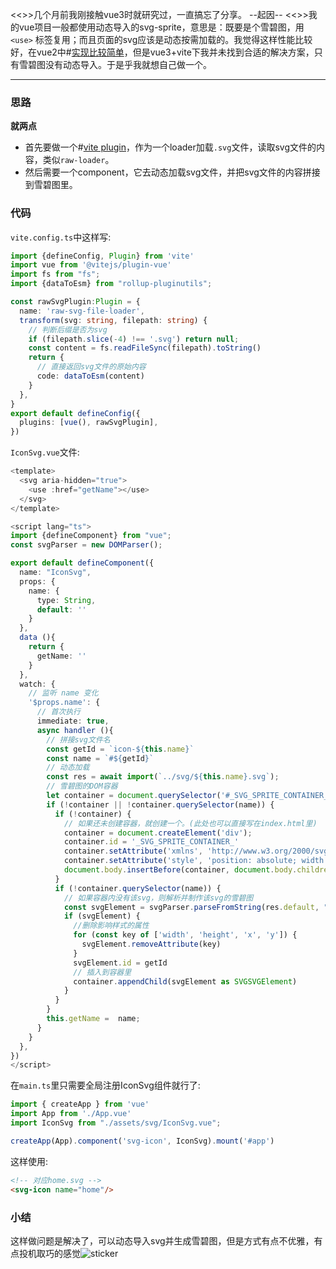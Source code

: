 <<>>几个月前我刚接触vue3时就研究过，一直搞忘了分享。
--起因--
<<>>我的vue项目一般都使用动态导入的svg-sprite，意思是：既要是个雪碧图，用`<use>`
标签复用；而且页面的svg应该是动态按需加载的。我觉得这样性能比较好，在vue2中#[实现比较简单](https://github.com/yunyuyuan/cloudflare-blog/blob/master/components/svg-icon.vue#L28)，但是vue3+vite下我并未找到合适的解决方案，只有雪碧图没有动态导入。于是乎我就想自己做一个。
-- --

### 思路

**就两点**

* 首先要做一个#[vite plugin](https://cn.vitejs.dev/guide/api-plugin.html)，作为一个loader加载`.svg`文件，读取svg文件的内容，类似`raw-loader`。
* 然后需要一个component，它去动态加载svg文件，并把svg文件的内容拼接到雪碧图里。

### 代码

`vite.config.ts`中这样写:

```ts
import {defineConfig, Plugin} from 'vite'
import vue from '@vitejs/plugin-vue'
import fs from "fs";
import {dataToEsm} from "rollup-pluginutils";

const rawSvgPlugin:Plugin = {
  name: 'raw-svg-file-loader',
  transform(svg: string, filepath: string) {
    // 判断后缀是否为svg
    if (filepath.slice(-4) !== '.svg') return null;
    const content = fs.readFileSync(filepath).toString()
    return {
      // 直接返回svg文件的原始内容
      code: dataToEsm(content)
    }
  },
}
export default defineConfig({
  plugins: [vue(), rawSvgPlugin],
})
```

`IconSvg.vue`文件:

```ts
<template>
  <svg aria-hidden="true">
    <use :href="getName"></use>
  </svg>
</template>

<script lang="ts">
import {defineComponent} from "vue";
const svgParser = new DOMParser();

export default defineComponent({
  name: "IconSvg",
  props: {
    name: {
      type: String,
      default: ''
    }
  },
  data (){
    return {
      getName: ''
    }
  },
  watch: {
    // 监听 name 变化
    '$props.name': {
      // 首次执行
      immediate: true,
      async handler (){
        // 拼接svg文件名
        const getId = `icon-${this.name}`
        const name = `#${getId}`
        // 动态加载
        const res = await import(`../svg/${this.name}.svg`);
        // 雪碧图的DOM容器
        let container = document.querySelector('#_SVG_SPRITE_CONTAINER_');
        if (!container || !container.querySelector(name)) {
          if (!container) {
            // 如果还未创建容器，就创建一个。(此处也可以直接写在index.html里)
            container = document.createElement('div');
            container.id = '_SVG_SPRITE_CONTAINER_'
            container.setAttribute('xmlns', 'http://www.w3.org/2000/svg')
            container.setAttribute('style', 'position: absolute; width: 0; height: 0;overflow: hidden')
            document.body.insertBefore(container, document.body.children[0]);
          }
          if (!container.querySelector(name)) {
            // 如果容器内没有该svg，则解析并制作该svg的雪碧图
            const svgElement = svgParser.parseFromString(res.default, "image/svg+xml").querySelector('svg');
            if (svgElement) {
              //删除影响样式的属性
              for (const key of ['width', 'height', 'x', 'y']) {
                svgElement.removeAttribute(key)
              }
              svgElement.id = getId
              // 插入到容器里
              container.appendChild(svgElement as SVGSVGElement)
            }
          }
        }
        this.getName =  name;
      }
    }
  },
})
</script>
```

在`main.ts`里只需要全局注册IconSvg组件就行了:

```ts
import { createApp } from 'vue'
import App from './App.vue'
import IconSvg from "./assets/svg/IconSvg.vue";

createApp(App).component('svg-icon', IconSvg).mount('#app')
```

这样使用:

```html
<!-- 对应home.svg -->
<svg-icon name="home"/>
```

### 小结

这样做问题是解决了，可以动态导入svg并生成雪碧图，但是方式有点不优雅，有点投机取巧的感觉![sticker](yellow-face/47)
